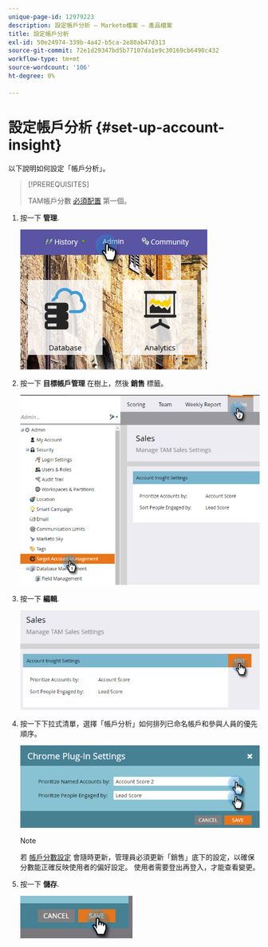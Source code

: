 ```yaml
---
unique-page-id: 12979223
description: 設定帳戶分析 — Marketo檔案 — 產品檔案
title: 設定帳戶分析
exl-id: 50e24974-339b-4a42-b5ca-2e80ab47d313
source-git-commit: 72e1d29347bd5b77107da1e9c30169cb6490c432
workflow-type: tm+mt
source-wordcount: '106'
ht-degree: 0%

---
```


# 設定帳戶分析 {#set-up-account-insight}

以下說明如何設定「帳戶分析」。

>[!PREREQUISITES]
>
>TAM帳戶分數 [必須配置](/help/marketo/product-docs/target-account-management/setup-tam/account-score.md) 第一個。

1. 按一下 **管理**.

   ![](assets/admin-1.png)

1. 按一下 **目標帳戶管理** 在樹上，然後 **銷售** 標籤。

   ![](assets/set-up-account-insight-2.png)

1. 按一下 **編輯**.

   ![](assets/set-up-account-insight-3.png)

1. 按一下下拉式清單，選擇「帳戶分析」如何排列已命名帳戶和參與人員的優先順序。

   ![](assets/four-4.png)

   >[!NOTE]
   >
   >若 [帳戶分數設定](/help/marketo/product-docs/target-account-management/setup-tam/account-score.md) 會隨時更新，管理員必須更新「銷售」底下的設定，以確保分數能正確反映使用者的偏好設定。 使用者需要登出再登入，才能查看變更。

1. 按一下 **儲存**.

   ![](assets/five-4.png)
